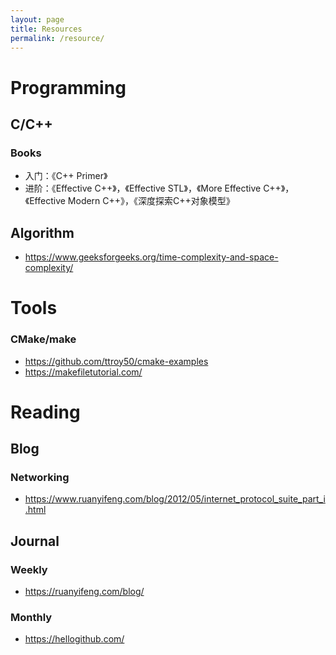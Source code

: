 ```yaml
---
layout: page
title: Resources
permalink: /resource/
---
```


# Programming

## C/C++

### Books

- 入门：《C++ Primer》
- 进阶：《Effective C++》，《Effective STL》，《More Effective C++》，《Effective Modern C++》，《深度探索C++对象模型》

## Algorithm

- https://www.geeksforgeeks.org/time-complexity-and-space-complexity/

# Tools
### CMake/make

- https://github.com/ttroy50/cmake-examples
- https://makefiletutorial.com/

# Reading

## Blog

### Networking

- https://www.ruanyifeng.com/blog/2012/05/internet_protocol_suite_part_i.html

##

## Journal

### Weekly

- https://ruanyifeng.com/blog/

### Monthly

- https://hellogithub.com/